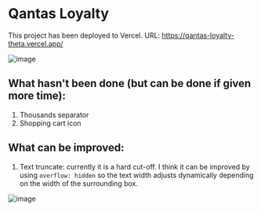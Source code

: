 # Qantas Loyalty

This project has been deployed to Vercel. URL: https://qantas-loyalty-theta.vercel.app/

![image](https://github.com/user-attachments/assets/354b9881-92d3-41a7-bc5a-83f28e1f265a)

## What hasn't been done (but can be done if given more time):

1. Thousands separator
2. Shopping cart icon

## What can be improved:

1. Text truncate: currently it is a hard cut-off. I think it can be improved by using `overflow: hidden` so the text width adjusts dynamically depending on the width of the surrounding box.

![image](https://github.com/user-attachments/assets/360720fa-0845-4fa5-a425-30555fca9da5)
